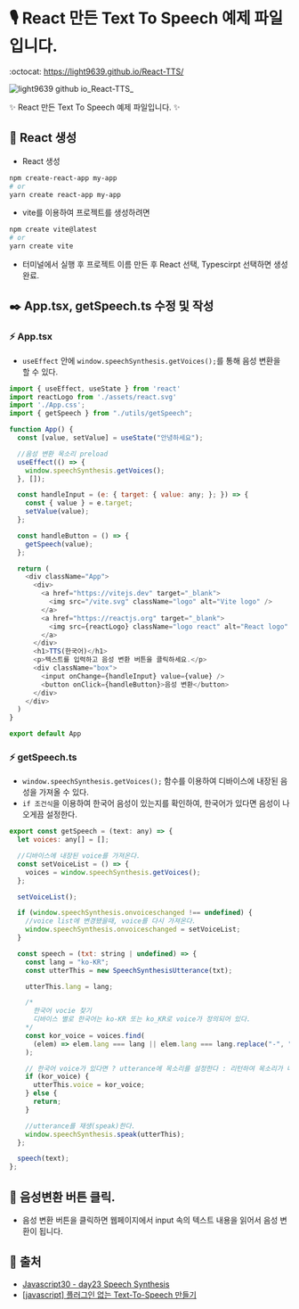 # 🎙️ React 만든 Text To Speech 예제 파일입니다.
:octocat: https://light9639.github.io/React-TTS/

![light9639 github io_React-TTS_](https://user-images.githubusercontent.com/95972251/212852447-75ab10d7-7671-415d-8fad-2c04265ebfd5.png)

:sparkles: React 만든 Text To Speech 예제 파일입니다. :sparkles:
## :tada: React 생성
- React 생성
```bash
npm create-react-app my-app
# or
yarn create react-app my-app
```

- vite를 이용하여 프로젝트를 생성하려면
```bash
npm create vite@latest
# or
yarn create vite
```
- 터미널에서 실행 후 프로젝트 이름 만든 후 React 선택, Typescirpt 선택하면 생성 완료.

## ✒️ App.tsx, getSpeech.ts 수정 및 작성
### :zap: App.tsx
- `useEffect` 안에 `window.speechSynthesis.getVoices();`를 통해 음성 변환을 할 수 있다.
```js
import { useEffect, useState } from 'react'
import reactLogo from './assets/react.svg'
import './App.css';
import { getSpeech } from "./utils/getSpeech";

function App() {
  const [value, setValue] = useState("안녕하세요");

  //음성 변환 목소리 preload
  useEffect(() => {
    window.speechSynthesis.getVoices();
  }, []);

  const handleInput = (e: { target: { value: any; }; }) => {
    const { value } = e.target;
    setValue(value);
  };

  const handleButton = () => {
    getSpeech(value);
  };

  return (
    <div className="App">
      <div>
        <a href="https://vitejs.dev" target="_blank">
          <img src="/vite.svg" className="logo" alt="Vite logo" />
        </a>
        <a href="https://reactjs.org" target="_blank">
          <img src={reactLogo} className="logo react" alt="React logo" />
        </a>
      </div>
      <h1>TTS(한국어)</h1>
      <p>텍스트를 입력하고 음성 변환 버튼을 클릭하세요.</p>
      <div className="box">
        <input onChange={handleInput} value={value} />
        <button onClick={handleButton}>음성 변환</button>
      </div>
    </div>
  )
}

export default App
```

### :zap: getSpeech.ts
- `window.speechSynthesis.getVoices();` 함수를 이용하여 디바이스에 내장된 음성을 가져올 수 있다.
- `if 조건식`을 이용하여 한국어 음성이 있는지를 확인하여, 한국어가 있다면 음성이 나오게끔 설정한다.
```js
export const getSpeech = (text: any) => {
  let voices: any[] = [];

  //디바이스에 내장된 voice를 가져온다.
  const setVoiceList = () => {
    voices = window.speechSynthesis.getVoices();
  };

  setVoiceList();

  if (window.speechSynthesis.onvoiceschanged !== undefined) {
    //voice list에 변경됐을때, voice를 다시 가져온다.
    window.speechSynthesis.onvoiceschanged = setVoiceList;
  }

  const speech = (txt: string | undefined) => {
    const lang = "ko-KR";
    const utterThis = new SpeechSynthesisUtterance(txt);

    utterThis.lang = lang;

    /* 
      한국어 vocie 찾기
      디바이스 별로 한국어는 ko-KR 또는 ko_KR로 voice가 정의되어 있다.
    */
    const kor_voice = voices.find(
      (elem) => elem.lang === lang || elem.lang === lang.replace("-", "_")
    );

    // 한국어 voice가 있다면 ? utterance에 목소리를 설정한다 : 리턴하여 목소리가 나오지 않도록 한다.
    if (kor_voice) {
      utterThis.voice = kor_voice;
    } else {
      return;
    }

    //utterance를 재생(speak)한다.
    window.speechSynthesis.speak(utterThis);
  };

  speech(text);
};
```

## :test_tube: 음성변환 버튼 클릭.
- 음성 변환 버튼을 클릭하면 웹페이지에서 input 속의 텍스트 내용을 읽어서 음성 변환이 됩니다.
## 📎 출처
- <a href="https://joylee-developer.tistory.com/35">Javascript30 - day23 Speech Synthesis</a>
- <a href="https://sub0709.tistory.com/86">[javascript] 플러그인 없는 Text-To-Speech 만들기</a>
